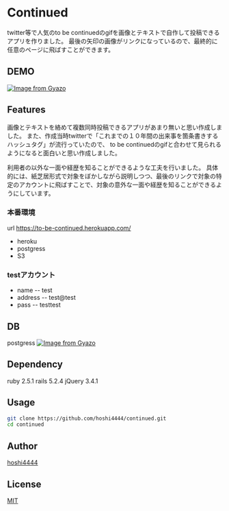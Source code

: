# Continued
twitter等で人気のto be continuedのgifを画像とテキストで自作して投稿できるアプリを作りました。
最後の矢印の画像がリンクになっているので、最終的に任意のページに飛ばすことができます。
 
## DEMO
 
[![Image from Gyazo](https://i.gyazo.com/9c04be3a60ae219ab3309d39ab54e471.gif)](https://gyazo.com/9c04be3a60ae219ab3309d39ab54e471)

 
## Features
画像とテキストを絡めて複数同時投稿できるアプリがあまり無いと思い作成しました。
また、作成当時twitterで「これまでの１０年間の出来事を箇条書きするハッシュタグ」が流行っていたので、 to be continuedのgifと合わせて見られるようになると面白いと思い作成しました。

利用者の以外な一面や経歴を知ることができるような工夫を行いました。
具体的には、紙芝居形式で対象をぼかしながら説明しつつ、最後のリンクで対象の特定のアカウントに飛ばすことで、対象の意外な一面や経歴を知ることができるようにしています。

### 本番環境
url https://to-be-continued.herokuapp.com/

- heroku
- postgress
- S3

### testアカウント
- name
  -- test
- address
  -- test@test
- pass
  -- testtest

## DB
postgress
[![Image from Gyazo](https://i.gyazo.com/109d0903f83d53b5b99ed757f2c90fab.png)](https://gyazo.com/109d0903f83d53b5b99ed757f2c90fab)

## Dependency
ruby 2.5.1
rails 5.2.4
jQuery 3.4.1

## Usage

```bash
git clone https://github.com/hoshi4444/continued.git
cd continued
```

## Author
[hoshi4444](https://github.com/hoshi4444)

## License
[MIT](LICENSE)